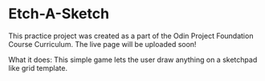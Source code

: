 ﻿# Etch-A-Sketch
This practice project was created as a part of the Odin Project Foundation Course Curriculum.
The live page will be uploaded soon!

What it does:
This simple game lets the user draw anything on a sketchpad like grid template.

